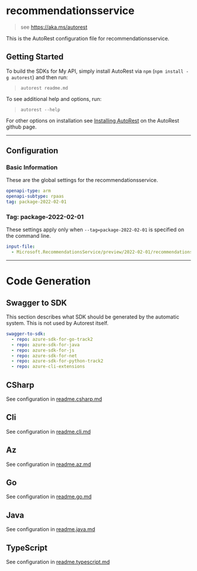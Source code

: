 # recommendationsservice

> see https://aka.ms/autorest

This is the AutoRest configuration file for recommendationsservice.

## Getting Started

To build the SDKs for My API, simply install AutoRest via `npm` (`npm install -g autorest`) and then run:

> `autorest readme.md`

To see additional help and options, run:

> `autorest --help`

For other options on installation see [Installing AutoRest](https://aka.ms/autorest/install) on the AutoRest github page.

---

## Configuration

### Basic Information

These are the global settings for the recommendationsservice.

```yaml
openapi-type: arm
openapi-subtype: rpaas
tag: package-2022-02-01
```


### Tag: package-2022-02-01

These settings apply only when `--tag=package-2022-02-01` is specified on the command line.

```yaml $(tag) == 'package-2022-02-01'
input-file:
  - Microsoft.RecommendationsService/preview/2022-02-01/recommendationsservice.json
```

---

# Code Generation

## Swagger to SDK

This section describes what SDK should be generated by the automatic system.
This is not used by Autorest itself.

``` yaml $(swagger-to-sdk)
swagger-to-sdk:
  - repo: azure-sdk-for-go-track2
  - repo: azure-sdk-for-java
  - repo: azure-sdk-for-js
  - repo: azure-sdk-for-net
  - repo: azure-sdk-for-python-track2
  - repo: azure-cli-extensions
```

## CSharp
See configuration in [readme.csharp.md](./readme.csharp.md)
## Cli
See configuration in [readme.cli.md](./readme.cli.md)
## Az
See configuration in [readme.az.md](./readme.az.md)
## Go
See configuration in [readme.go.md](./readme.go.md)
## Java
See configuration in [readme.java.md](./readme.java.md)
## TypeScript
See configuration in [readme.typescript.md](./readme.typescript.md)
